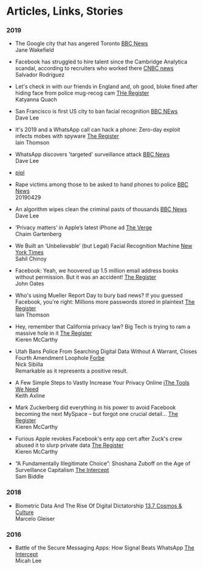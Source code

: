 # Articles, Links, Stories

### 2019
* The Google city that has angered Toronto
[BBC News](https://www.bbc.co.uk/news/technology-47815344)
<br>Jane Wakefield

* Facebook has struggled to hire talent since the Cambridge Analytica scandal, according to recruiters who worked there
[CNBC news](https://www.cnbc.com/2019/05/16/facebook-has-struggled-to-recruit-since-cambridge-analytica-scandal.html)
<br>Salvador Rodriguez

* Let's check in with our friends in England and, oh good, bloke fined after hiding face from police mug-recog cam
[THe Register](https://www.theregister.co.uk/2019/05/16/police_face_recognition/)
<br>Katyanna Quach

* San Francisco is first US city to ban facial recognition
[BBC NEws](https://www.bbc.co.uk/news/technology-48276660)
<br>Dave Lee

* It's 2019 and a WhatsApp call can hack a phone: Zero-day exploit infects mobes with spyware
[The Register](https://www.theregister.co.uk/2019/05/14/whatsapp_zero_day/)
<br>Iain Thomson

* WhatsApp discovers 'targeted' surveillance attack
[BBC News](https://www.bbc.co.uk/news/technology-48262681)
<br>Dave Lee

* [pipl](https://pipl.com/)

* Rape victims among those to be asked to hand phones to police
[BBC News](https://www.bbc.co.uk/news/uk-48086244)
<br>20190429

* An algorithm wipes clean the criminal pasts of thousands
[BBC News](https://www.bbc.co.uk/news/technology-48072164)
<br>Dave Lee

* ‘Privacy matters’ in Apple’s latest iPhone ad
[The Verge](https://www.theverge.com/2019/3/14/18266276/apple-iphone-ad-privacy-facetime-bug)
<br>Chaim Gartenberg

* We Built an ‘Unbelievable’ (but Legal) Facial Recognition Machine
[New York Times](https://www.nytimes.com/interactive/2019/04/16/opinion/facial-recognition-new-york-city.html)
<br>Sahil Chinoy

* Facebook: Yeah, we hoovered up 1.5 million email address books without permission. But it was an accident!
[The Register](https://www.theregister.co.uk/2019/04/18/facebook_hoovered_up_15m_address_books_without_permission/)
<br>John Oates

* Who's using Mueller Report Day to bury bad news? If you guessed Facebook, you're right: Millions more passwords stored in plaintext
[The Register](https://www.theregister.co.uk/2019/04/18/facebook_instagram_passwords/)
<br>Iain Thomson

* Hey, remember that California privacy law? Big Tech is trying to ram a massive hole in it
[The Register](https://www.theregister.co.uk/2019/04/16/ca_privacy_law/)
<br>Kieren McCarthy

* Utah Bans Police From Searching Digital Data Without A Warrant, Closes Fourth Amendment Loophole
[Forbe](https://www.forbes.com/sites/nicksibilla/2019/04/16/utah-bans-police-from-searching-digital-data-without-a-warrant-closes-fourth-amendment-loophole/#3e996b817630)
<br>Nick Sibilla
<br>Remarkable as it represents a positive result.

* A Few Simple Steps to Vastly Increase Your Privacy Online
[iThe Tools We Need](https://thetoolsweneed.com/a-few-simple-steps-to-vastly-increase-your-privacy-online/)
<br>Keith Axline

* Mark Zuckerberg did everything in his power to avoid Facebook becoming the next MySpace – but forgot one crucial detail…
[The Register](https://www.theregister.co.uk/2018/12/20/facebook_disaster/)
<br>Kieren McCarthy

* Furious Apple revokes Facebook's enty app cert after Zuck's crew abused it to slurp private data
[The Register](https://www.theregister.co.uk/2019/01/30/facebook_apple_enterprise_certificate_revocation/)
<br>Kieren McCarthy

* “A Fundamentally Illegitimate Choice”: Shoshana Zuboff on the Age of Surveillance Capitalism
[The Intercept](https://theintercept.com/2019/02/02/shoshana-zuboff-age-of-surveillance-capitalism/)
<br>Sam Biddle

### 2018
* Biometric Data And The Rise Of Digital Dictatorship
[13.7 Cosmos & Culture](https://www.npr.org/sections/13.7/2018/02/28/589477976/biometric-data-and-the-rise-of-digital-dictatorship?t=1558171617512)
<br>Marcelo Gleiser

### 2016
* Battle of the Secure Messaging Apps: How Signal Beats WhatsApp
[The Intercept](https://theintercept.com/2016/06/22/battle-of-the-secure-messaging-apps-how-signal-beats-whatsapp/)
<br>Micah Lee


